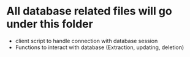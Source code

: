 # All database related files will go under this folder

- client script to handle connection with database session
- Functions to interact with database (Extraction, updating, deletion)
